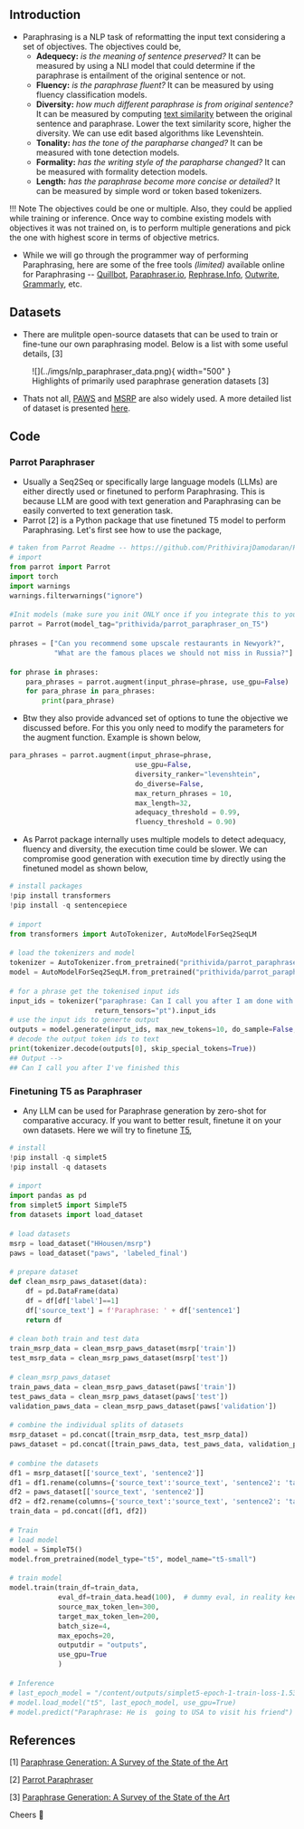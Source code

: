## Introduction

- Paraphrasing is a NLP task of reformatting the input text considering a set of objectives. The objectives could be,
  - **Adequecy:** *is the meaning of sentence preserved?* It can be measured by using a NLI model that could determine if the paraphrase is entailment of the original sentence or not. 
  - **Fluency:** *is the paraphrase fluent?* It can be measured by using fluency classification models.
  - **Diversity:** *how much different paraphrase is from original sentence?* It can be measured by computing [text similarity](text_similarity.md) between the original sentence and paraphrase. Lower the text similarity score, higher the diversity. We can use edit based algorithms like Levenshtein. 
  - **Tonality:** *has the tone of the parapharse changed?* It can be measured with tone detection models.
  - **Formality:** *has the writing style of the parapharse changed?* It can be measured with formality detection models.
  - **Length:** *has the paraphrase become more concise or detailed?* It can be measured by simple word or token based tokenizers. 

!!! Note
    The objectives could be one or multiple. Also, they could be applied while training or inference. Once way to combine existing models with objectives it was not trained on, is to perform multiple generations and pick the one with highest score in terms of objective metrics. 

- While we will go through the programmer way of performing Paraphrasing, here are some of the free tools *(limited)* available online for Paraphrasing -- [Quillbot](https://quillbot.com/), [Paraphraser.io](https://www.paraphraser.io/), [Rephrase.Info](https://www.rephrase.info/), [Outwrite](https://www.outwrite.com/), [Grammarly](https://app.grammarly.com/), etc.


## Datasets

- There are mulitple open-source datasets that can be used to train or fine-tune our own paraphrasing model. Below is a list with some useful details, [3]

<figure markdown> 
    ![](../imgs/nlp_paraphraser_data.png){ width="500" }
    <figcaption>Highlights of primarily used paraphrase generation datasets [3]</figcaption>
</figure>

- Thats not all, [PAWS](https://huggingface.co/datasets/paws) and [MSRP](https://huggingface.co/datasets/HHousen/msrp) are also widely used. A more detailed list of dataset is presented [here](https://www.sbert.net/examples/training/paraphrases/README.html).

## Code

### Parrot Paraphraser

- Usually a Seq2Seq or specifically large language models (LLMs) are either directly used or finetuned to perform Paraphrasing. This is because LLM are good with text generation and Paraphrasing can be easily converted to text generation task. 
- Parrot [2] is a Python package that use finetuned T5 model to perform Paraphrasing. Let's first see how to use the package, 

``` python linenums="1"
# taken from Parrot Readme -- https://github.com/PrithivirajDamodaran/Parrot_Paraphraser
# import
from parrot import Parrot
import torch
import warnings
warnings.filterwarnings("ignore")

#Init models (make sure you init ONLY once if you integrate this to your code)
parrot = Parrot(model_tag="prithivida/parrot_paraphraser_on_T5")

phrases = ["Can you recommend some upscale restaurants in Newyork?",
           "What are the famous places we should not miss in Russia?"]

for phrase in phrases:
    para_phrases = parrot.augment(input_phrase=phrase, use_gpu=False)
    for para_phrase in para_phrases:
        print(para_phrase)
```

- Btw they also provide advanced set of options to tune the objective we discussed before. For this you only need to modify the parameters for the augment function. Example is shown below, 

``` python linenums="1"
para_phrases = parrot.augment(input_phrase=phrase,
                               use_gpu=False,
                               diversity_ranker="levenshtein",
                               do_diverse=False, 
                               max_return_phrases = 10, 
                               max_length=32, 
                               adequacy_threshold = 0.99, 
                               fluency_threshold = 0.90)
```

- As Parrot package internally uses multiple models to detect adequacy, fluency and diversity, the execution time could be slower. We can compromise good generation with execution time by directly using the finetuned model as shown below, 

``` python linenums="1"
# install packages
!pip install transformers
!pip install -q sentencepiece

# import
from transformers import AutoTokenizer, AutoModelForSeq2SeqLM

# load the tokenizers and model
tokenizer = AutoTokenizer.from_pretrained("prithivida/parrot_paraphraser_on_T5")
model = AutoModelForSeq2SeqLM.from_pretrained("prithivida/parrot_paraphraser_on_T5")

# for a phrase get the tokenised input ids
input_ids = tokenizer("paraphrase: Can I call you after I am done with this thing I am working on?", 
                     return_tensors="pt").input_ids
# use the input ids to generte output
outputs = model.generate(input_ids, max_new_tokens=10, do_sample=False, num_beams=1, length_penalty=5)
# decode the output token ids to text
print(tokenizer.decode(outputs[0], skip_special_tokens=True))
## Output --> 
## Can I call you after I've finished this
```

### Finetuning T5 as Paraphraser

- Any LLM can be used for Paraphrase generation by zero-shot for comparative accuracy. If you want to better result, finetune it on your own datasets. Here we will try to finetune [T5](T5.md), 

``` python linenums="1"
# install
!pip install -q simplet5
!pip install -q datasets

# import
import pandas as pd
from simplet5 import SimpleT5
from datasets import load_dataset

# load datasets
msrp = load_dataset("HHousen/msrp")
paws = load_dataset("paws", 'labeled_final')

# prepare dataset
def clean_msrp_paws_dataset(data):
    df = pd.DataFrame(data)
    df = df[df['label']==1]
    df['source_text'] = f'Paraphrase: ' + df['sentence1']
    return df

# clean both train and test data
train_msrp_data = clean_msrp_paws_dataset(msrp['train'])
test_msrp_data = clean_msrp_paws_dataset(msrp['test'])

# clean_msrp_paws_dataset
train_paws_data = clean_msrp_paws_dataset(paws['train'])
test_paws_data = clean_msrp_paws_dataset(paws['test'])
validation_paws_data = clean_msrp_paws_dataset(paws['validation'])

# combine the individual splits of datasets
msrp_dataset = pd.concat([train_msrp_data, test_msrp_data])
paws_dataset = pd.concat([train_paws_data, test_paws_data, validation_paws_data])

# combine the datasets
df1 = msrp_dataset[['source_text', 'sentence2']]
df1 = df1.rename(columns={'source_text':'source_text', 'sentence2': 'target_text'})
df2 = paws_dataset[['source_text', 'sentence2']]
df2 = df2.rename(columns={'source_text':'source_text', 'sentence2': 'target_text'})
train_data = pd.concat([df1, df2])

# Train
# load model
model = SimpleT5()
model.from_pretrained(model_type="t5", model_name="t5-small")

# train model
model.train(train_df=train_data,
            eval_df=train_data.head(100),  # dummy eval, in reality keep some held-out samples as validation/test
            source_max_token_len=300, 
            target_max_token_len=200, 
            batch_size=4, 
            max_epochs=20, 
            outputdir = "outputs",
            use_gpu=True
            )

# Inference
# last_epoch_model = "/content/outputs/simplet5-epoch-1-train-loss-1.5314-val-loss-1.2911" # put the name here
# model.load_model("t5", last_epoch_model, use_gpu=True)
# model.predict("Paraphrase: He is  going to USA to visit his friend")
```

## References

[1] [Paraphrase Generation: A Survey of the State of the Art](https://aclanthology.org/2021.emnlp-main.414.pdf)

[2] [Parrot Paraphraser](https://github.com/PrithivirajDamodaran/Parrot_Paraphraser)

[3] [Paraphrase Generation: A Survey of the State of the Art](https://aclanthology.org/2021.emnlp-main.414/)

Cheers :wave: